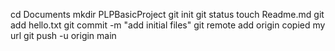 cd Documents
mkdir PLPBasicProject
git init
git status
touch Readme.md
git add hello.txt
git commit -m "add initial files"
git remote add origin copied my url
git push -u origin main

